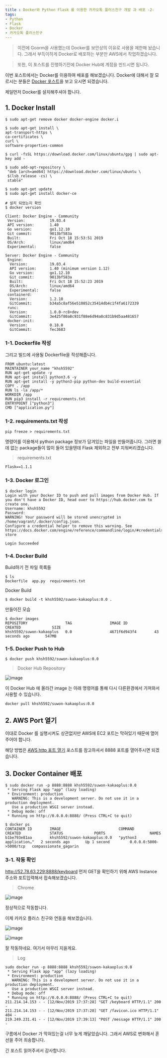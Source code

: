 ```yaml
---
title : Docker와 Python Flask 를 이용한 카카오톡 플러스친구 개발 과 배포 -2-
tags:
- Python
- Flask
- Docker
- 카카오톡 플러스친구
---
```


> 이전에 Goorm을 사용했는데 Docker를 보안상의 이유로 사용을 제한해 놨습니다. 그래서 부득이하게 Docker로 배포하는 부분만 AWS에서 작업하겠습니다. 

> 또한, 이 포스트를 진행하기전에 Docker Hub에 계정을 만드시면 됩니다.

이번 포스트에서는 Docker를 이용하여 배포를 해보겠습니다. Docker에 대해서 잘 모르시는 분들은 [Docker 포스트](/docker-introduction)을 보고 오시면 되겠습니다.

제일먼저 Docker를 설치해주셔야 합니다.

## 1. Docker Install

```
$ sudo apt-get remove docker docker-engine docker.i

$ sudo apt-get install \
apt-transport-https \
ca-certificates \
curl \
software-properties-common

$ curl -fsSL https://download.docker.com/linux/ubuntu/gpg | sudo apt-key add -

$ sudo add-apt-repository \
 "deb [arch=amd64] https://download.docker.com/linux/ubuntu \
 $(lsb_release -cs) \
 stable"
 
$ sudo apt-get update
$ sudo apt-get install docker-ce

# 설치 되었는지 확인
$ docker version

Client: Docker Engine - Community
 Version:           19.03.4
 API version:       1.40
 Go version:        go1.12.10
 Git commit:        9013bf583a
 Built:             Fri Oct 18 15:53:51 2019
 OS/Arch:           linux/amd64
 Experimental:      false

Server: Docker Engine - Community
 Engine:
  Version:          19.03.4
  API version:      1.40 (minimum version 1.12)
  Go version:       go1.12.10
  Git commit:       9013bf583a
  Built:            Fri Oct 18 15:52:23 2019
  OS/Arch:          linux/amd64
  Experimental:     false
 containerd:
  Version:          1.2.10
  GitCommit:        b34a5c8af56e510852c35414db4c1f4fa6172339
 runc:
  Version:          1.0.0-rc8+dev
  GitCommit:        3e425f80a8c931f88e6d94a8c831b9d5aa481657
 docker-init:
  Version:          0.18.0
  GitCommit:        fec3683
```

### 1-1. Dockerfile 작성

그리고 빌드에 사용될 Dockerfile을 작성해줍니다.

```
FROM ubuntu:latest
MAINTAINER your_name "khsh5592"
RUN apt-get update -y
RUN apt-get install python3.6 -y
RUN apt-get install -y python3-pip python-dev build-essential
COPY . /app
RUN ls -la /app/*
WORKDIR /app
RUN pip3 install -r requirements.txt
ENTRYPOINT ["python3"]
CMD ["application.py"]
```

### 1-2. requirements.txt 작성

```
pip freeze > requirements.txt
```

명령어를 이용해서 python package 정보가 담겨있는 파일을 만들어줍니다. 그러면 쓸데 없는 package들이 많이 들어 있을텐데 Flask 제외하고 전부 지워버리겠습니다.

> requirements.txt

```
Flask==1.1.1
```

### 1-3. Docker 로그인

```
$ docker login
Login with your Docker ID to push and pull images from Docker Hub. If you don't have a Docker ID, head over to https://hub.docker.com to create one.
Username: khsh5592
Password:
WARNING! Your password will be stored unencrypted in /home/vagrant/.docker/config.json.
Configure a credential helper to remove this warning. See
https://docs.docker.com/engine/reference/commandline/login/#credentials-store

Login Succeeded
```

### 1-4. Docker Build

Build하기 전 파일 목록들

```
$ ls
Dockerfile  app.py  requirements.txt
```

Docker Build

```
$ docker build -t khsh5592/suwon-kakaoplus:0.0 .
```

만들어진 모습

```
$ docker images
REPOSITORY                 TAG                 IMAGE ID            CREATED              SIZE
khsh5592/suwon-kakaoplus   0.0                 4671f6d943f4        43 seconds ago       547MB
```

### 1-5. Docker Push to Hub

```
$ docker push khsh5592/suwon-kakaoplus:0.0
```

> Docker Hub Repository

![image](https://user-images.githubusercontent.com/44635266/68525352-f05b5200-0313-11ea-9f31-cc2af1471933.png)

이 Docker Hub 에 올라간 image 는 아래 명령어를 통해 다시 다른환경에서 가져와서 사용할 수 있습니다.

```
docker pull khsh5592/suwon-kakaoplus:0.0
```

## 2. AWS Port 열기

이대로 Docker 를 실행시켜도 상관없지만 AWS에 EC2 포트는 막혀있기 때문에 열어 주어야 합니다.

해당 방법은 [AWS http 포트 열기](https://carfediem-is.tistory.com/9) 포스트를 참고하셔서 8888 포트를 열어주시면 되겠습니다.

## 3. Docker Container 배포

```
$ sudo docker run -p 8888:8888 khsh5592/suwon-kakaoplus:0.0
 * Serving Flask app "app" (lazy loading)
 * Environment: production
   WARNING: This is a development server. Do not use it in a production deployment.
   Use a production WSGI server instead.
 * Debug mode: off
 * Running on http://0.0.0.0:8888/ (Press CTRL+C to quit)
 
$ docker ps
CONTAINER ID        IMAGE                          COMMAND                  CREATED             STATUS              PORTS                    NAMES
b1be793e81aa        khsh5592/suwon-kakaoplus:0.0   "python3 application…"   2 seconds ago       Up 1 second         0.0.0.0:5000->5000/tcp   compassionate_gagarin
```

### 3-1. 작동 확인

http://52.78.63.229:8888/keyboard 먼저 GET을 확인하기 위해 AWS Instance 주소와 포트입력해서 접속해보겠습니다.

> Chrome

![image](https://user-images.githubusercontent.com/44635266/68695706-ddb87580-05be-11ea-8d01-cc3c8115d543.png)

정상적으로 작동합니다.

이제 카카오 플러스 친구와 연동을 해보겠습니다.

![image](https://user-images.githubusercontent.com/44635266/68695710-dee9a280-05be-11ea-9e6e-85e62ceeead5.png)

![image](https://user-images.githubusercontent.com/44635266/68695713-e01acf80-05be-11ea-8b3d-a05cea5fc86c.png)

잘 작동하네요. 여기서 마무리 지을게요.

> Log

```
sudo docker run -p 8888:8888 khsh5592/suwon-kakaoplus:0.0
 * Serving Flask app "app" (lazy loading)
 * Environment: production
   WARNING: This is a development server. Do not use it in a production deployment.
   Use a production WSGI server instead.
 * Debug mode: off
 * Running on http://0.0.0.0:8888/ (Press CTRL+C to quit)
211.214.14.153 - - [12/Nov/2019 17:37:28] "GET /keyboard HTTP/1.1" 200 -
211.214.14.153 - - [12/Nov/2019 17:37:28] "GET /favicon.ico HTTP/1.1" 404 -
219.249.231.41 - - [12/Nov/2019 17:39:13] "POST /message HTTP/1.1" 200 -
```

구름에서 Docker 가 막혀있는걸 너무 늦게 깨달았습니다. 그래서 AWS로 변화해서 혼선을 주어 죄송합니다.

긴 포스트 읽어주셔서 감사합니다.

